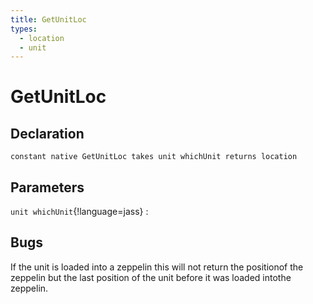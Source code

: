 ```yaml
---
title: GetUnitLoc
types:
  - location
  - unit
---
```


# GetUnitLoc

## Declaration

```jass
constant native GetUnitLoc takes unit whichUnit returns location
```

## Parameters
`unit whichUnit`{!language=jass}
: 

## Bugs 
If the unit is loaded into a zeppelin this will not return the positionof the zeppelin but the last position of the unit before it was loaded intothe zeppelin.
